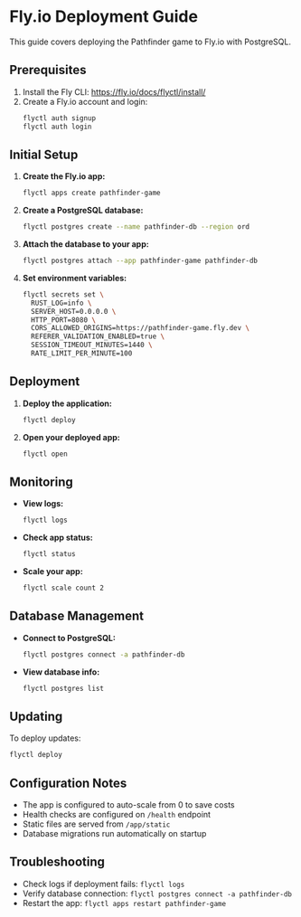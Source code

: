 # Fly.io Deployment Guide

This guide covers deploying the Pathfinder game to Fly.io with PostgreSQL.

## Prerequisites

1. Install the Fly CLI: https://fly.io/docs/flyctl/install/
2. Create a Fly.io account and login:
   ```bash
   flyctl auth signup
   flyctl auth login
   ```

## Initial Setup

1. **Create the Fly.io app:**
   ```bash
   flyctl apps create pathfinder-game
   ```

2. **Create a PostgreSQL database:**
   ```bash
   flyctl postgres create --name pathfinder-db --region ord
   ```

3. **Attach the database to your app:**
   ```bash
   flyctl postgres attach --app pathfinder-game pathfinder-db
   ```

4. **Set environment variables:**
   ```bash
   flyctl secrets set \
     RUST_LOG=info \
     SERVER_HOST=0.0.0.0 \
     HTTP_PORT=8080 \
     CORS_ALLOWED_ORIGINS=https://pathfinder-game.fly.dev \
     REFERER_VALIDATION_ENABLED=true \
     SESSION_TIMEOUT_MINUTES=1440 \
     RATE_LIMIT_PER_MINUTE=100
   ```

## Deployment

1. **Deploy the application:**
   ```bash
   flyctl deploy
   ```

2. **Open your deployed app:**
   ```bash
   flyctl open
   ```

## Monitoring

- **View logs:**
  ```bash
  flyctl logs
  ```

- **Check app status:**
  ```bash
  flyctl status
  ```

- **Scale your app:**
  ```bash
  flyctl scale count 2
  ```

## Database Management

- **Connect to PostgreSQL:**
  ```bash
  flyctl postgres connect -a pathfinder-db
  ```

- **View database info:**
  ```bash
  flyctl postgres list
  ```

## Updating

To deploy updates:
```bash
flyctl deploy
```

## Configuration Notes

- The app is configured to auto-scale from 0 to save costs
- Health checks are configured on `/health` endpoint
- Static files are served from `/app/static`
- Database migrations run automatically on startup

## Troubleshooting

- Check logs if deployment fails: `flyctl logs`
- Verify database connection: `flyctl postgres connect -a pathfinder-db`
- Restart the app: `flyctl apps restart pathfinder-game`